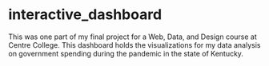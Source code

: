 # interactive_dashboard
This was one part of my final project for a Web, Data, and Design course at Centre College. This dashboard holds the visualizations for my data analysis on government spending during the pandemic in the state of Kentucky.
